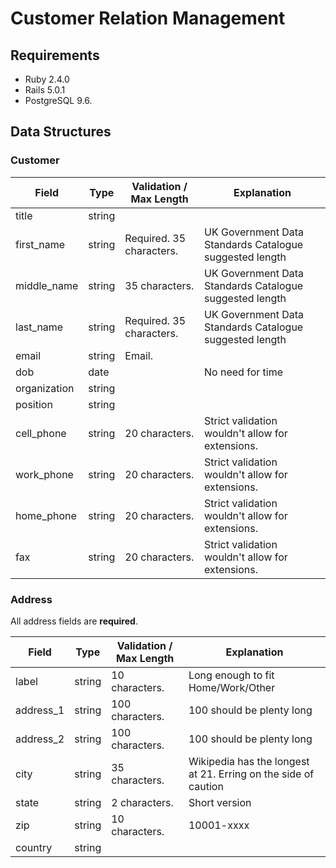 # Customer Relation Management

## Requirements

- Ruby 2.4.0
- Rails 5.0.1
- PostgreSQL 9.6.

## Data Structures

### Customer

| Field | Type | Validation / Max Length | Explanation |
| ----- | ---- | ----------------------- | ----------- |
| title | string |  |  |
| first_name | string | Required. 35 characters. | UK Government Data Standards Catalogue suggested length |
| middle_name | string | 35 characters. | UK Government Data Standards Catalogue suggested length |
| last_name | string | Required. 35 characters. | UK Government Data Standards Catalogue suggested length |
| email | string | Email. |  |
| dob | date |  | No need for time |
| organization | string |  |
| position | string |  |  |
| cell_phone | string | 20 characters. | Strict validation wouldn't allow for extensions. |
| work_phone | string | 20 characters. | Strict validation wouldn't allow for extensions. |
| home_phone | string | 20 characters. | Strict validation wouldn't allow for extensions. |
| fax | string | 20 characters. | Strict validation wouldn't allow for extensions. |


### Address
All address fields are **required**.

| Field | Type | Validation / Max Length | Explanation |
| ----- | ---- | ----------------------- | ----------- |
| label | string | 10 characters. | Long enough to fit Home/Work/Other |
| address_1 | string | 100 characters. | 100 should be plenty long |
| address_2 | string | 100 characters. | 100 should be plenty long |
| city | string | 35 characters. | Wikipedia has the longest at 21. Erring on the side of caution |
| state | string | 2 characters. | Short version |
| zip | string | 10 characters. | 10001-xxxx |
| country | string |  |  |
